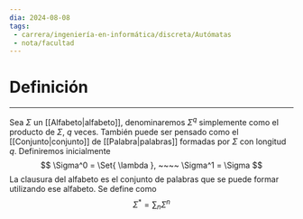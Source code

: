 ```yaml
---
dia: 2024-08-08
tags: 
 - carrera/ingeniería-en-informática/discreta/Autómatas
 - nota/facultad
---
```

# Definición
---
Sea $\Sigma$ un [[Alfabeto|alfabeto]], denominaremos $\Sigma^q$ simplemente como el producto de $\Sigma$, $q$ veces. También puede ser pensado como el [[Conjunto|conjunto]] de [[Palabra|palabras]] formadas por $\Sigma$ con longitud $q$. Definiremos inicialmente $$ \Sigma^0 = \Set{ \lambda }, ~~~~ \Sigma^1 = \Sigma $$
La clausura del alfabeto es el conjunto de palabras que se puede formar utilizando ese alfabeto. Se define como $$ \Sigma^* = \sum_n \Sigma^n  $$